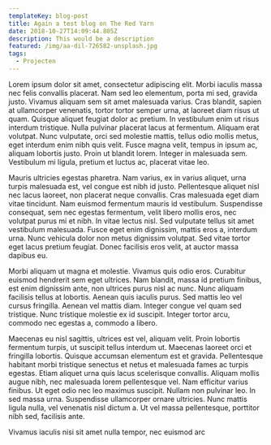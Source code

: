 ```yaml
---
templateKey: blog-post
title: Again a test blog on The Red Yarn
date: 2018-10-27T14:09:44.805Z
description: This would be a description
featured: /img/aa-dil-726582-unsplash.jpg
tags:
  - Projecten
---
```

Lorem ipsum dolor sit amet, consectetur adipiscing elit. Morbi iaculis massa nec felis convallis placerat. Nam sed leo elementum, porta mi sed, gravida justo. Vivamus aliquam sem sit amet malesuada varius. Cras blandit, sapien at ullamcorper venenatis, tortor tortor semper urna, at laoreet diam risus ut quam. Quisque aliquet feugiat dolor ac pretium. In vestibulum enim ut risus interdum tristique. Nulla pulvinar placerat lacus at fermentum. Aliquam erat volutpat. Nunc vulputate, orci sed molestie mattis, tellus odio mollis metus, eget interdum enim nibh quis velit. Fusce magna velit, tempus in ipsum ac, aliquam lobortis justo. Proin ut blandit lorem. Integer in malesuada sem. Vestibulum mi ligula, pretium et luctus ac, placerat vitae leo.



Mauris ultricies egestas pharetra. Nam varius, ex in varius aliquet, urna turpis malesuada est, vel congue est nibh id justo. Pellentesque aliquet nisl nec lacus laoreet, non placerat neque convallis. Cras malesuada eget diam vitae tincidunt. Nam euismod fermentum mauris id vestibulum. Suspendisse consequat, sem nec egestas fermentum, velit libero mollis eros, nec volutpat purus mi et nibh. In vitae lectus nisl. Sed vulputate tellus sit amet vestibulum malesuada. Fusce eget enim dignissim, mattis eros a, interdum urna. Nunc vehicula dolor non metus dignissim volutpat. Sed vitae tortor eget lacus pretium feugiat. Donec facilisis eros velit, at auctor massa dapibus eu.



Morbi aliquam ut magna et molestie. Vivamus quis odio eros. Curabitur euismod hendrerit sem eget ultrices. Nam blandit, massa id pretium finibus, est enim dignissim ante, non ultrices purus nisl ac nunc. Nunc aliquam facilisis tellus at lobortis. Aenean quis iaculis purus. Sed mattis leo vel cursus fringilla. Aenean vel mattis diam. Integer congue vel quam sed tristique. Nunc tristique molestie ex id suscipit. Integer tortor arcu, commodo nec egestas a, commodo a libero.



Maecenas eu nisl sagittis, ultrices est vel, aliquam velit. Proin lobortis fermentum turpis, ut suscipit tellus interdum ut. Maecenas laoreet orci et fringilla lobortis. Quisque accumsan elementum est et gravida. Pellentesque habitant morbi tristique senectus et netus et malesuada fames ac turpis egestas. Etiam aliquet urna quis lacus scelerisque convallis. Aliquam mollis augue nibh, nec malesuada lorem pellentesque vel. Nam efficitur varius finibus. Ut eget odio nec leo maximus suscipit. Nullam non pulvinar leo. In sed massa urna. Suspendisse ullamcorper ornare ultricies. Nunc mattis ligula nulla, vel venenatis nisl dictum a. Ut vel massa pellentesque, porttitor nibh sed, facilisis ante.



Vivamus iaculis nisi sit amet nulla tempor, nec euismod arc

